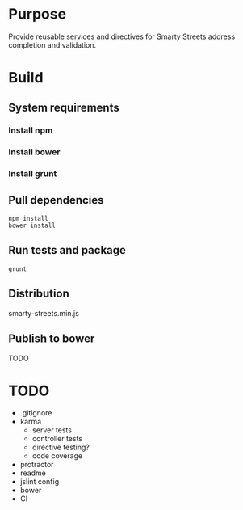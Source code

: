 Purpose
=======
Provide reusable services and directives for Smarty Streets address completion and validation.

Build
=====

System requirements
-------------------

### Install npm

### Install bower

### Install grunt

Pull dependencies
-----------------

```
npm install
bower install
```

Run tests and package
---------------------

```
grunt
```

Distribution
------------

smarty-streets.min.js

Publish to bower
----------------
TODO

TODO
====
* .gitignore
* karma
    * server tests
    * controller tests
    * directive testing?
    * code coverage
* protractor
* readme
* jslint config
* bower
* CI
